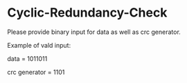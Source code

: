 # Cyclic-Redundancy-Check
Please provide binary input for data as well as crc generator.

Example of vald input:

data = 1011011

crc generator = 1101
